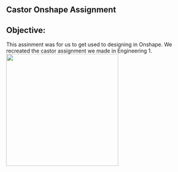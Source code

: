 ## Castor Onshape Assignment
## Objective: 
This assinment was for us to get used to designing in Onshape. We recreated the castor assignment we made in Engineering 1.
<img src="Media/CircuitPythonLCD.jpg" width="300">


